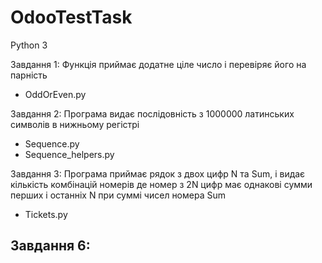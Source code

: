# OdooTestTask

Python 3

Завдання 1:
Функція приймає додатне ціле число і перевіряє його на парність
 - OddOrEven.py

Завдання 2:
Програма видає послідовність з 1000000 латинських символів в нижньому регістрі
 - Sequence.py
 - Sequence_helpers.py

Завдання 3:
Програма приймає рядок з двох цифр N та Sum, і видає кількість комбінацій номерів де номер з 2N цифр має однакові
сумми перших і останніх N при суммі чисел номера Sum
 - Tickets.py

Завдання 6:
 -

